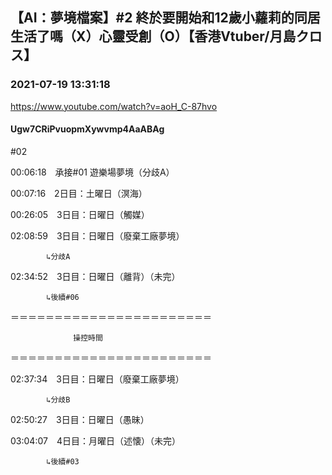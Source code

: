 ## 【AI：夢境檔案】#2 終於要開始和12歲小蘿莉的同居生活了嗎（X）心靈受創（O）【香港Vtuber/月島クロス】
### 2021-07-19 13:31:18
https://www.youtube.com/watch?v=aoH_C-87hvo
#### Ugw7CRiPvuopmXywvmp4AaABAg
#02



00:06:18　承接#01 遊樂場夢境（分歧A）

00:07:16　2日目：土曜日（溟海）

00:26:05　3日目：日曜日（觸媒）

02:08:59　3日目：日曜日（廢棄工廠夢境）

		    ↳分歧A

02:34:52　3日目：日曜日（離背）（未完）

		    ↳後續#06

＝＝＝＝＝＝＝＝＝＝＝＝＝＝＝＝＝＝＝＝＝＝＝

				  操控時間

＝＝＝＝＝＝＝＝＝＝＝＝＝＝＝＝＝＝＝＝＝＝＝

02:37:34　3日目：日曜日（廢棄工廠夢境）

	  	    ↳分歧B

02:50:27　3日目：日曜日（愚昧）

03:04:07　4日目：月曜日（述懐）（未完）

		    ↳後續#03

